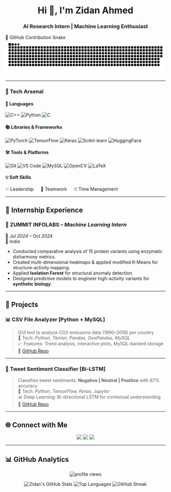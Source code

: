 <h1 align="center">Hi 👋, I'm Zidan Ahmed</h1>
<h3 align="center">AI Research Intern | Machine Learning Enthusiast</h3>
🐍 GitHub Contribution Snake

<picture>
  <source media="(prefers-color-scheme: dark)" srcset="https://raw.githubusercontent.com/zidan18Ahd/zidan18Ahd/output/github-snake-dark.svg" />
  <source media="(prefers-color-scheme: light)" srcset="https://raw.githubusercontent.com/zidan18Ahd/zidan18Ahd/output/github-snake.svg" />
  <img alt="github-snake" src="https://raw.githubusercontent.com/zidan18Ahd/zidan18Ahd/output/github-snake.svg" />
</picture>


---

### 🚀 Tech Arsenal

#### 🧠 Languages
![C++](https://img.shields.io/badge/C++-00599C?style=for-the-badge&logo=c%2B%2B&logoColor=white)
![Python](https://img.shields.io/badge/Python-14354C?style=for-the-badge&logo=python&logoColor=white)
![C](https://img.shields.io/badge/C-00599C?style=for-the-badge&logo=c&logoColor=white)

#### 📚 Libraries & Frameworks
![PyTorch](https://img.shields.io/badge/PyTorch-EE4C2C?style=for-the-badge&logo=PyTorch&logoColor=white)
![TensorFlow](https://img.shields.io/badge/TensorFlow-FF6F00?style=for-the-badge&logo=tensorflow&logoColor=white)
![Keras](https://img.shields.io/badge/Keras-D00000?style=for-the-badge&logo=keras&logoColor=white)
![Scikit-learn](https://img.shields.io/badge/Scikit--learn-F7931E?style=for-the-badge&logo=scikit-learn&logoColor=white)
![HuggingFace](https://img.shields.io/badge/HuggingFace-FFD21F?style=for-the-badge&logo=huggingface&logoColor=black)

#### 🛠️ Tools & Platforms
![Git](https://img.shields.io/badge/Git-F05032?style=for-the-badge&logo=git&logoColor=white)
![VS Code](https://img.shields.io/badge/VSCode-007ACC?style=for-the-badge&logo=visual-studio-code&logoColor=white)
![MySQL](https://img.shields.io/badge/MySQL-00758F?style=for-the-badge&logo=mysql&logoColor=white)
![OpenCV](https://img.shields.io/badge/OpenCV-5C3EE8?style=for-the-badge&logo=opencv&logoColor=white)
![LaTeX](https://img.shields.io/badge/LaTeX-008080?style=for-the-badge&logo=latex&logoColor=white)

#### 💡 Soft Skills
✨ Leadership &emsp; 🤝 Teamwork &emsp; ⏱ Time Management

---

## 🧪 Internship Experience

### 🔬 ZUMMIT INFOLABS – *Machine Learning Intern*
📅 *Jul 2024 – Oct 2024*  
📍 *India*

- Conducted comparative analysis of 15 protein variants using enzymatic disharmony metrics.
- Created multi-dimensional heatmaps & applied modified K-Means for structure-activity mapping.
- Applied **Isolation Forest** for structural anomaly detection.
- Designed predictive models to engineer high-activity variants for **synthetic biology**.

---

## 📌 Projects

### 📊 CSV File Analyzer [Python + MySQL]
> GUI tool to analyze CO2 emissions data (1990–2018) per country  
🔧 Tech: *Python, Tkinter, Pandas, GeoPandas, MySQL*  
📈 Features: Trend analysis, interactive plots, MySQL-backed storage  
🔗 [GitHub Repo](#)

---

### 💬 Tweet Sentiment Classifier [Bi-LSTM]
> Classifies tweet sentiments: **Negative | Neutral | Positive** with 87% accuracy  
🔧 Tech: *Python, TensorFlow, Keras, Jupyter*  
📊 Deep Learning: Bi-directional LSTM for contextual understanding  
🔗 [GitHub Repo](#)

---

## 🌐 Connect with Me

<p align="center">
  <a href="mailto:zidan18za@gmail.com"><img src="https://img.shields.io/badge/Gmail-red?style=for-the-badge&logo=gmail&logoColor=white" /></a>
  <a href="https://linkedin.com/in/zidan-ahmed"><img src="https://img.shields.io/badge/LinkedIn-blue?style=for-the-badge&logo=linkedin&logoColor=white" /></a>
  <a href="https://github.com/zidan18Ahd"><img src="https://img.shields.io/badge/GitHub-000?style=for-the-badge&logo=github&logoColor=white" /></a>
</p>

---

## 📊 GitHub Analytics

<p align="center">
  <img src="https://komarev.com/ghpvc/?username=zidan18Ahd&label=Profile%20views&color=0e75b6&style=flat" alt="profile views"/>
</p>

<p align="center">
  <img src="https://github-readme-stats.vercel.app/api?username=zidan18Ahd&show_icons=true&theme=radical" alt="Zidan's GitHub Stats"/>
  <img src="https://github-readme-stats.vercel.app/api/top-langs/?username=zidan18Ahd&layout=compact&theme=radical" alt="Top Languages"/>
  <img src="https://github-readme-streak-stats.herokuapp.com/?user=zidan18Ahd&theme=radical" alt="GitHub Streak"/>
</p>
